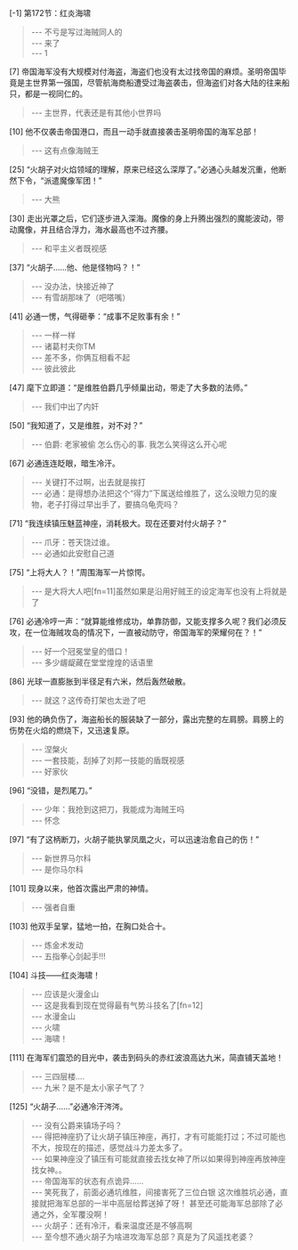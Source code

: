 
[-1] 第172节：红炎海啸
>--- 不亏是写过海贼同人的<br>
>--- 来了<br>
>--- 1<br>

[7] 帝国海军没有大规模对付海盗，海盗们也没有太过找帝国的麻烦。圣明帝国毕竟是主世界第一强国，尽管航海商船遭受过海盗袭击，但海盗们对各大陆的往来船只，都是一视同仁的。
>--- 主世界，代表还是有其他小世界吗<br>

[10] 他不仅袭击帝国港口，而且一动手就直接袭击圣明帝国的海军总部！
>--- 这有点像海贼王<br>

[25] “火胡子对火焰领域的理解，原来已经这么深厚了。”必通心头越发沉重，他断然下令，“派遣魔像军团！”
>--- 大熊<br>

[30] 走出光罩之后，它们逐步进入深海。魔像的身上升腾出强烈的魔能波动，带动魔像，并且结合浮力，海水最高也不过齐腰。
>--- 和平主义者既视感<br>

[37] “火胡子……他、他是怪物吗？！”
>--- 没办法，快接近神了<br>
>--- 有雪胡那味了（吧嗒嘴）<br>

[41] 必通一愣，气得砸拳：“成事不足败事有余！”
>--- 一样一样<br>
>--- 诸葛村夫你TM<br>
>--- 差不多，你俩互相看不起<br>
>--- 彼此彼此<br>

[47] 麾下立即道：“是维胜伯爵几乎倾巢出动，带走了大多数的法师。”
>--- 我们中出了内奸<br>

[50] “我知道了，又是维胜，对不对？”
>--- 伯爵: 老家被偷 怎么伤心的事. 我怎么笑得这么开心呢<br>

[67] 必通连连眨眼，暗生冷汗。
>--- 关键打不过啊，出去就是挨打<br>
>--- 必通：是得想办法把这个“得力”下属送给维胜了，这么没眼力见的废物，老子打得过早出手了，要搞乌龟壳吗？<br>

[71] “我连续镇压魅蓝神座，消耗极大。现在还要对付火胡子？”
>--- 爪牙：苍天饶过谁。<br>
>--- 必通如此安慰自己道<br>

[75] “上将大人？！”周围海军一片惊愕。
>--- 是大将大人吧[fn=11]虽然如果是沿用好贼王的设定海军也没有上将就是了<br>

[76] 必通冷哼一声：“就算能维修成功，单靠防御，又能支撑多久呢？我们必须反攻，在一位海贼攻岛的情况下，一直被动防守，帝国海军的荣耀何在？！”
>--- 好一个冠冕堂皇的借口！<br>
>--- 多少龌龊藏在堂堂煌煌的话语里<br>

[86] 光球一直膨胀到半径足有六米，然后轰然破散。
>--- 就这？这传奇打架也太逊了吧<br>

[93] 他的确负伤了，海盗船长的服装缺了一部分，露出完整的左肩膀。肩膀上的伤势在火焰的燃烧下，又迅速复原。
>--- 涅槃火<br>
>--- 一套技能，刮掉了刘邦一技能的盾既视感<br>
>--- 好家伙<br>

[96] “没错，是烈尾刀。”
>--- 少年：我抢到这把刀，我能成为海贼王吗<br>
>--- 怀念<br>

[97] “有了这柄断刀，火胡子能执掌凤凰之火，可以迅速治愈自己的伤！”
>--- 新世界马尔科<br>
>--- 是你马尔科<br>

[101] 现身以来，他首次露出严肃的神情。
>--- 强者自重<br>

[103] 他双手呈掌，猛地一拍，在胸口处合十。
>--- 炼金术发动<br>
>--- 五指拳心剑起手!!!<br>

[104] 斗技——红炎海啸！
>--- 应该是火漫金山<br>
>--- 这是我看到现在觉得最有气势斗技名了[fn=12]<br>
>--- 水漫金山<br>
>--- 火啸<br>
>--- 海啸！<br>

[111] 在海军们震恐的目光中，袭击到码头的赤红波浪高达九米，简直铺天盖地！
>--- 三四层楼....<br>
>--- 九米？是不是太小家子气了？<br>

[125] “火胡子……”必通冷汗涔涔。
>--- 没有公爵来镇场子吗？<br>
>--- 得把神座扔了让火胡子镇压神座，再打，才有可能能打过；不过可能也不大，按现在的描述，感觉战斗力差太多了。<br>
>--- 如果神座没了镇压有可能就直接去找女神了所以如果得到神座再放神座找女神。。<br>
>--- 帝国海军的状态有点诡异……<br>
>--- 笑死我了，前面必通坑维胜，间接害死了三位白银
这次维胜坑必通，直接就把海军总部的一半中高层给葬送掉了呀！
甚至还可能海军总部除了必通之外，全军覆没啊！<br>
>--- 火胡子：还有冷汗，看来温度还是不够高啊<br>
>--- 至今想不通火胡子为啥进攻海军总部？真是为了风遥找老婆？<br>
